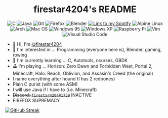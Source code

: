 <h1 align="center">firestar4204's README</h1>


<p align="center"><img src="https://img.shields.io/badge/c-%2300599C.svg?style=for-the-badge&amp;logo=c&amp;logoColor=white" alt="C">
<img src="https://img.shields.io/badge/java-%23ED8B00.svg?style=for-the-badge&amp;logo=java&amp;logoColor=white" alt="Java">
<img src="https://img.shields.io/badge/git-%23F05033.svg?style=for-the-badge&amp;logo=git&amp;logoColor=white" alt="Git">
<img src="https://img.shields.io/badge/Firefox-FF7139?style=for-the-badge&logo=Firefox-Browser&logoColor=white" alt="Firefox">
<img src="https://img.shields.io/badge/blender-%23F5792A.svg?style=for-the-badge&logo=blender&logoColor=white" alt="Blender">
<a href="https://open.spotify.com/user/31zx6zwxqzuevsvic62t2ixvfb7q?si=812d538282654a56"><img src="https://img.shields.io/badge/Spotify-1ED760?style=for-the-badge&logo=spotify&logoColor=white" alt="Link to my Spotify"></a>
<img src="https://img.shields.io/badge/Alpine_Linux-%230D597F.svg?style=for-the-badge&amp;logo=alpine-linux&amp;logoColor=white" alt="Alpine Linux">
<img src="https://img.shields.io/badge/Arch%20Linux-1793D1?logo=arch-linux&amp;logoColor=fff&amp;style=for-the-badge" alt="Arch">
<img src="https://img.shields.io/badge/mac%20os-000000?style=for-the-badge&amp;logo=macos&amp;logoColor=F0F0F0" alt="Mac OS">
<img src="https://img.shields.io/badge/Windows%2095-008484?style=for-the-badge&amp;logo=windows95&amp;logoColor=white" alt="Windows 95">
<img src="https://img.shields.io/badge/Windows%20xp-003399?style=for-the-badge&amp;logo=windowsxp&amp;logoColor=white" alt="Windows XP">
<img src="https://img.shields.io/badge/-RaspberryPi-C51A4A?style=for-the-badge&amp;logo=Raspberry-Pi" alt="Raspberry Pi">
<img src="https://img.shields.io/badge/VIM-%2311AB00.svg?style=for-the-badge&amp;logo=vim&amp;logoColor=white" alt="Vim">
<img src="https://img.shields.io/badge/Visual%20Studio%20Code-0078d7.svg?style=for-the-badge&amp;logo=visual-studio-code&amp;logoColor=white" alt="Visual Studio Code"></p>

- 👋 Hi, I'm [@firestar4204](https://github.com/firestar4204)
- 👀 I'm interested in ... Programming (everyone here is), Blender, gaming, rowing
- 🌱 I'm currently learning ... C, Autotools, ncurses, GBDK
- 🕹 I'm playing ... Horizon: Zero Dawn and Forbidden West, Portal 2, Minecraft, Halo: Reach, Oblivion, and Assasin's Creed (the original)
- I name everything after hound (I has 2 redbones)
- Plain C purist (with some ASM)
- I will use Java if I have to (i.e. Minecraft)
- ~~Discord: `firestar4204#1739`~~ INACTIVE
- FIREFOX SUPREMACY


[![GitHub Streak](https://github-readme-streak-stats.herokuapp.com/?user=firestar4204&theme=dark)](https://git.io/streak-stats)
